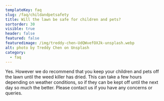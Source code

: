 ```yaml
---
templateKey: faq
slug: /faq/childandpetsafety
title: Will the lawn be safe for children and pets?
sortorder: 30
visible: true
header: false
featured: false
featuredimage: /img/treddy-chen-UdQWvefOXJk-unsplash.webp
alt: photo by Treddy Chen on Unsplash
category:
  - faq
---
```



Yes. However we do recommend that you keep your children and pets off the lawn until the weed killer has dried.  This can take a few hours depending on weather conditions, so if they can be kept off until the next day so much the better.  Please contact us if you have any concerns or queries.
